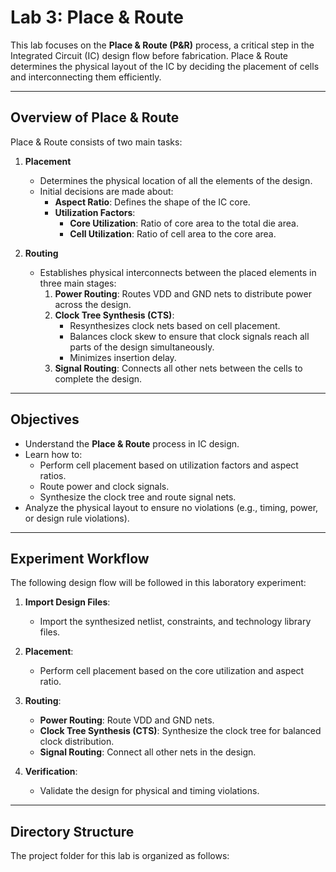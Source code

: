 # Lab 3: Place & Route

This lab focuses on the **Place & Route (P&R)** process, a critical step in the Integrated Circuit (IC) design flow before fabrication. Place & Route determines the physical layout of the IC by deciding the placement of cells and interconnecting them efficiently.

---

## **Overview of Place & Route**

Place & Route consists of two main tasks:

1. **Placement**  
   - Determines the physical location of all the elements of the design.  
   - Initial decisions are made about:
     - **Aspect Ratio**: Defines the shape of the IC core.
     - **Utilization Factors**:
       - **Core Utilization**: Ratio of core area to the total die area.
       - **Cell Utilization**: Ratio of cell area to the core area.

2. **Routing**  
   - Establishes physical interconnects between the placed elements in three main stages:
     1. **Power Routing**: Routes VDD and GND nets to distribute power across the design.
     2. **Clock Tree Synthesis (CTS)**:
        - Resynthesizes clock nets based on cell placement.
        - Balances clock skew to ensure that clock signals reach all parts of the design simultaneously.
        - Minimizes insertion delay.
     3. **Signal Routing**: Connects all other nets between the cells to complete the design.

---

## **Objectives**

- Understand the **Place & Route** process in IC design.
- Learn how to:
  - Perform cell placement based on utilization factors and aspect ratios.
  - Route power and clock signals.
  - Synthesize the clock tree and route signal nets.
- Analyze the physical layout to ensure no violations (e.g., timing, power, or design rule violations).

---

## **Experiment Workflow**

The following design flow will be followed in this laboratory experiment:

1. **Import Design Files**:  
   - Import the synthesized netlist, constraints, and technology library files.

2. **Placement**:  
   - Perform cell placement based on the core utilization and aspect ratio.

3. **Routing**:  
   - **Power Routing**: Route VDD and GND nets.  
   - **Clock Tree Synthesis (CTS)**: Synthesize the clock tree for balanced clock distribution.  
   - **Signal Routing**: Connect all other nets in the design.  

4. **Verification**:  
   - Validate the design for physical and timing violations.

---

## **Directory Structure**

The project folder for this lab is organized as follows:


